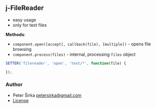 ## j-FileReader

- easy usage
- only for text files

__Methods__:
- `component.open([accept], callback(file), [multiple])` - opens file browsing
- `component.process(files)` - internal, processing `files` object

```javascript
SETTER('filereader', 'open', 'text/*', function(file) {

});
```

### Author

- Peter Širka <petersirka@gmail.com>
- [License](https://www.totaljs.com/licenses/)